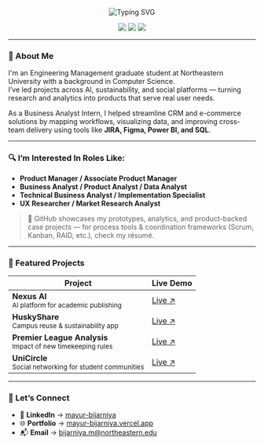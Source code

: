 <!-- GitHub Profile README – Mayur Bijarniya -->

<p align="center">
  <img src="https://readme-typing-svg.herokuapp.com?font=Inter&weight=600&size=24&duration=3500&pause=800&color=007ACC&center=true&vCenter=true&width=800&lines=Hi!+I'm+Mayur+Bijarniya;Building+impactful+products+with+data,+design+%26+strategy." alt="Typing SVG" />
</p>

<p align="center">
  <a href="https://mayur-bijarniya.vercel.app" target="_blank"><img src="https://img.shields.io/badge/Portfolio-Online-007ACC?style=for-the-badge"></a>
  <a href="https://www.linkedin.com/in/mayur-bijarniya/" target="_blank"><img src="https://img.shields.io/badge/LinkedIn-Connect-0A66C2?style=for-the-badge&logo=linkedin&logoColor=white"></a>
  <a href="mailto:bijarniya.m@northeastern.edu"><img src="https://img.shields.io/badge/Email-Contact-D14836?style=for-the-badge&logo=gmail&logoColor=white"></a>
</p>

---

### 👋 About Me  
I'm an Engineering Management graduate student at Northeastern University with a background in Computer Science.  
I’ve led projects across AI, sustainability, and social platforms — turning research and analytics into products that serve real user needs.

As a Business Analyst Intern, I helped streamline CRM and e-commerce solutions by mapping workflows, visualizing data, and improving cross-team delivery using tools like **JIRA, Figma, Power BI, and SQL**.

---

### 🔍 I’m Interested In Roles Like:
- **Product Manager / Associate Product Manager**
- **Business Analyst / Product Analyst / Data Analyst**
- **Technical Business Analyst / Implementation Specialist**
- **UX Researcher / Market Research Analyst**

> 📌 GitHub showcases my prototypes, analytics, and product-backed case projects — for process tools & coordination frameworks (Scrum, Kanban, RAID, etc.), check my résumé.

---

### 🚀 Featured Projects

| Project | Live Demo |
|--------|------------|
| **Nexus AI**<br><sup>AI platform for academic publishing</sup> | [Live ↗](https://mayur-bijarniya.vercel.app/project/nexus-ai) |
| **HuskyShare**<br><sup>Campus reuse & sustainability app</sup> | [Live ↗](https://mayur-bijarniya.vercel.app/project/huskyshare) |
| **Premier League Analysis**<br><sup>Impact of new timekeeping rules</sup> | [Live ↗](https://mayur-bijarniya.vercel.app/project/premier-league) |
| **UniCircle**<br><sup>Social networking for student communities</sup> | [Live ↗](https://mayur-bijarniya.vercel.app/project/unicircle) |

---

### 🤝 Let’s Connect

- 📇 **LinkedIn** → [mayur-bijarniya](https://www.linkedin.com/in/mayur-bijarniya/)
- 🌐 **Portfolio** → [mayur-bijarniya.vercel.app](https://mayur-bijarniya.vercel.app)
- 📬 **Email** → bijarniya.m@northeastern.edu
